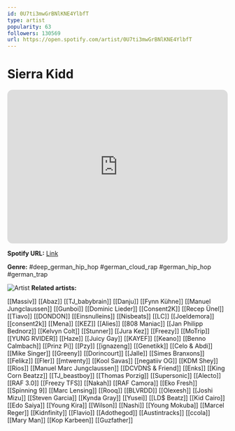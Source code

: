 ```yaml
---
id: 0U7ti3mwGrBNlKNE4YlbfT
type: artist
popularity: 63
followers: 130569
url: https://open.spotify.com/artist/0U7ti3mwGrBNlKNE4YlbfT
---
```

# Sierra Kidd

<iframe style="border-radius:12px" src="https://open.spotify.com/embed/artist/0U7ti3mwGrBNlKNE4YlbfT" width="100%" height="352" frameBorder="0" allowfullscreen="" allow="autoplay; clipboard-write; encrypted-media; fullscreen; picture-in-picture" loading="lazy"></iframe>

**Spotify URL:** [Link](https://open.spotify.com/artist/0U7ti3mwGrBNlKNE4YlbfT)

**Genre:**  #deep_german_hip_hop #german_cloud_rap #german_hip_hop #german_trap

![Artist](https://i.scdn.co/image/ab6761610000e5ebf903b328868c0c9acb875b12)
**Related artists:**

[[Massiv]]
[[Abaz]]
[[TJ_babybrain]]
[[Danju]]
[[Fynn Kühne]]
[[Manuel Jungclaussen]]
[[Gunboi]]
[[Dominic Lieder]]
[[Consent2K]]
[[Recep Ünel]]
[[Tiavo]]
[[DONDON]]
[[Einsnulleins]]
[[Nisbeats]]
[[LC]]
[[Joeldemora]]
[[consent2k]]
[[Mena]]
[[KEZ]]
[[Alies]]
[[808 Maniac]]
[[Jan Philipp Bednorz]]
[[Kelvyn Colt]]
[[Stunner]]
[[Jura Kez]]
[[Freezy]]
[[MoTrip]]
[[YUNG RVIDER]]
[[Haze]]
[[Juicy Gay]]
[[KAYEF]]
[[Keano]]
[[Benno Calmbach]]
[[Prinz Pi]]
[[Pzy]]
[[ignazeng]]
[[Genetikk]]
[[Celo & Abdi]]
[[Mike Singer]]
[[Greeny]]
[[Dorincourt]]
[[Jalle]]
[[Simes Branxons]]
[[Felikz]]
[[Fler]]
[[mtwenty]]
[[Kool Savas]]
[[negatiiv OG]]
[[KDM Shey]]
[[Rios]]
[[Manuel Marc Jungclaussen]]
[[DCVDNS & Friend]]
[[Enks]]
[[King Corn Beatzz]]
[[TJ_beastboy]]
[[Thomas Porzig]]
[[Supersonic]]
[[Alecto]]
[[RAF 3.0]]
[[Freezy TFS]]
[[Nakah]]
[[RAF Camora]]
[[Eko Fresh]]
[[Spinning 9]]
[[Marc Lensing]]
[[Rooq]]
[[BLVRDD]]
[[Olexesh]]
[[Joshi Mizu]]
[[Steven Garcia]]
[[Kynda Gray]]
[[Yusei]]
[[LD$ Beatz]]
[[Kid Cairo]]
[[Edo Saiya]]
[[Young Kira]]
[[Wilson]]
[[Nashi]]
[[Young Mokuba]]
[[Marcel Reger]]
[[Kidnfinity]]
[[Flavio]]
[[Adothegod]]
[[Austintracks]]
[[ccola]]
[[Mary Man]]
[[Kop Karbeen]]
[[Guzfather]]
